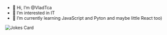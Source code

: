 - 👋 Hi, I’m @VladTca
- 👀 I’m interested in IT
- 🌱 I’m currently learning JavaScript and Pyton and maybe little React too)
<img src="https://readme-jokes.vercel.app/api" alt="Jokes Card" />

<!---
VladTca/VladTca is a ✨ special ✨ repository because its `README.md` (this file) appears on your GitHub profile.
You can click the Preview link to take a look at your changes.
--->
